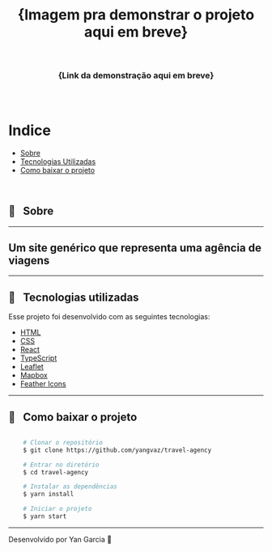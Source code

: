 <h1 align="center">
    <!-- <img src=""> --> {Imagem pra demonstrar o projeto aqui em breve}
</h1>

<br />

<h3 align="center">
   {Link da demonstração aqui em breve}
<h3 >

<br />

# Indice

- [Sobre](#-sobre)
- [Tecnologias Utilizadas](#-tecnologias-utilizadas)
- [Como baixar o projeto](#-como-baixar-o-projeto)

<br />

## 🔖 &nbsp; Sobre
<hr />

Um site genérico que representa uma agência de viagens
---
<hr/>

## 🚀 &nbsp; Tecnologias utilizadas

Esse projeto foi desenvolvido com as seguintes tecnologias:

- [HTML](https://developer.mozilla.org/pt-BR/docs/Web/HTML)
- [CSS](https://developer.mozilla.org/pt-BR/docs/Web/CSS)
- [React](https://reactjs.org)
- [TypeScript](https://www.typescriptlang.org/)
- [Leaflet](https://leafletjs.com)
- [Mapbox](https://www.mapbox.com)
- [Feather Icons](https://feathericons.com/?query=circle)

---

##  📁 &nbsp; Como baixar o projeto

```bash

    # Clonar o repositório
    $ git clone https://github.com/yangvaz/travel-agency

    # Entrar no diretório
    $ cd travel-agency

    # Instalar as dependências
    $ yarn install

    # Iniciar o projeto
    $ yarn start
```

---

Desenvolvido por Yan Garcia 🥑 